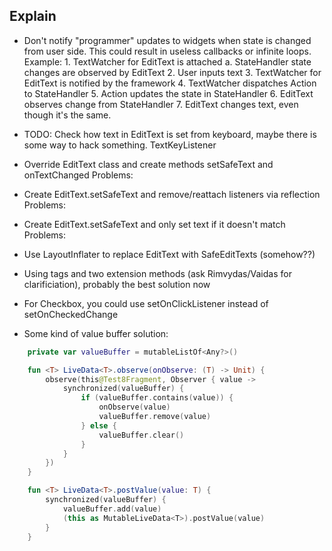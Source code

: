 ## Explain

- Don't notify "programmer" updates to widgets when state is changed from user side.
    This could result in useless callbacks or infinite loops.
    Example:
        1. TextWatcher for EditText is attached
        a. StateHandler state changes are observed by EditText
        2. User inputs text
        3. TextWatcher for EditText is notified by the framework
        4. TextWatcher dispatches Action to StateHandler
        5. Action updates the state in StateHandler
        6. EditText observes change from StateHandler
        7. EditText changes text, even though it's the same.

- TODO: Check how text in EditText is set from keyboard, maybe there is some way to hack something.
TextKeyListener

- Override EditText class and create methods setSafeText and onTextChanged
    Problems:

- Create EditText.setSafeText and remove/reattach listeners via reflection
    Problems:

- Create EditText.setSafeText and only set text if it doesn't match
    Problems:

- Use LayoutInflater to replace EditText with SafeEditTexts (somehow??)

- Using tags and two extension methods (ask Rimvydas/Vaidas for clarificiation), probably the best solution now

- For Checkbox, you could use setOnClickListener instead of setOnCheckedChange

- Some kind of value buffer solution:
```kotlin
    private var valueBuffer = mutableListOf<Any?>()

    fun <T> LiveData<T>.observe(onObserve: (T) -> Unit) {
        observe(this@Test8Fragment, Observer { value ->
            synchronized(valueBuffer) {
                if (valueBuffer.contains(value)) {
                    onObserve(value)
                    valueBuffer.remove(value)
                } else {
                    valueBuffer.clear()
                }
            }
        })
    }

    fun <T> LiveData<T>.postValue(value: T) {
        synchronized(valueBuffer) {
            valueBuffer.add(value)
            (this as MutableLiveData<T>).postValue(value)
        }
    }
```